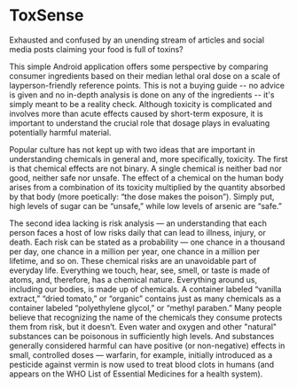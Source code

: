 # ToxSense
Exhausted and confused by an unending stream of articles and social media posts claiming your food is full of toxins?

This simple Android application offers some perspective by comparing consumer ingredients based on their median lethal oral dose on a scale of layperson-friendly reference points. This is not a buying guide -- no advice is given and no in-depth analysis is done on any of the ingredients -- it's simply meant to be a reality check. Although toxicity is complicated and involves more than acute effects caused by short-term exposure, it is important to understand the crucial role that dosage plays in evaluating potentially harmful material.

Popular culture has not kept up with two ideas that are important in understanding chemicals in general and, more specifically, toxicity. The first is that chemical effects are not binary. A single chemical is neither bad nor good, neither safe nor unsafe. The effect of a chemical on the human body arises from a combination of its toxicity multiplied by the quantity absorbed by that body (more poetically: “the dose makes the poison”). Simply put, high levels of sugar can be “unsafe,” while low levels of arsenic are “safe.”

The second idea lacking is risk analysis — an understanding that each person faces a host of low risks daily that can lead to illness, injury, or death. Each risk can be stated as a probability — one chance in a thousand per day, one chance in a million per year, one chance in a million per lifetime, and so on. These chemical risks are an unavoidable part of everyday life. Everything we touch, hear, see, smell, or taste is made of atoms, and, therefore, has a chemical nature. Everything around us, including our bodies, is made up of chemicals. A container labeled “vanilla extract,” “dried tomato,” or “organic” contains just as many chemicals as a container labeled “polyethylene glycol,” or “methyl paraben.” Many people believe that recognizing the name of the chemicals they consume protects them from risk, but it doesn’t. Even water and oxygen and other "natural" substances can be poisonous in sufficiently high levels. And substances generally considered harmful can have positive (or non-negative) effects in small, controlled doses — warfarin, for example, initially introduced as a pesticide against vermin is now used to treat blood clots in humans (and appears on the WHO List of Essential Medicines for a health system).
